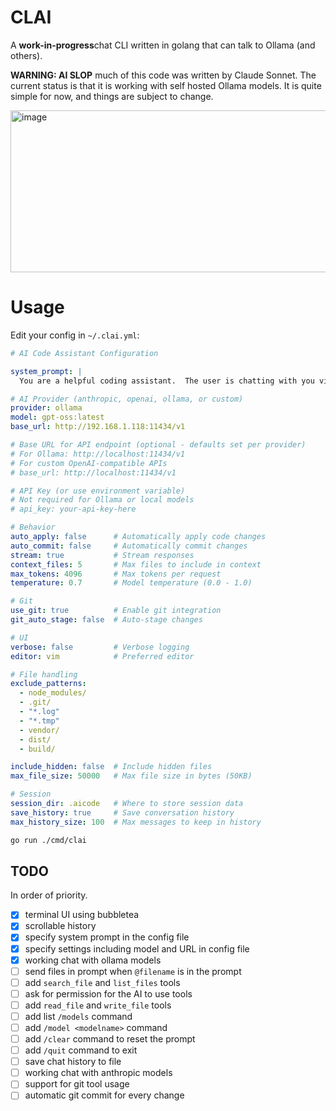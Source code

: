 # CLAI

A **work-in-progress**chat CLI written in golang that can talk to Ollama (and others).

**WARNING: AI SLOP** much of this code was written by Claude Sonnet.  The current status is that it is working
with self hosted Ollama models.  It is quite simple for now, and things are subject to change.

<img width="862" height="259" alt="image" src="https://github.com/user-attachments/assets/bc5d3972-c985-46d4-8fff-eb8e9af64873" />

# Usage

Edit your config in `~/.clai.yml`:

```yml
# AI Code Assistant Configuration

system_prompt: |
  You are a helpful coding assistant.  The user is chatting with you via a CLI agent.  This agent will make various tools available to you to help the user.

# AI Provider (anthropic, openai, ollama, or custom)
provider: ollama
model: gpt-oss:latest
base_url: http://192.168.1.118:11434/v1

# Base URL for API endpoint (optional - defaults set per provider)
# For Ollama: http://localhost:11434/v1
# For custom OpenAI-compatible APIs
# base_url: http://localhost:11434/v1

# API Key (or use environment variable)
# Not required for Ollama or local models
# api_key: your-api-key-here

# Behavior
auto_apply: false      # Automatically apply code changes
auto_commit: false     # Automatically commit changes
stream: true           # Stream responses
context_files: 5       # Max files to include in context
max_tokens: 4096       # Max tokens per request
temperature: 0.7       # Model temperature (0.0 - 1.0)

# Git
use_git: true          # Enable git integration
git_auto_stage: false  # Auto-stage changes

# UI
verbose: false         # Verbose logging
editor: vim            # Preferred editor

# File handling
exclude_patterns:
  - node_modules/
  - .git/
  - "*.log"
  - "*.tmp"
  - vendor/
  - dist/
  - build/

include_hidden: false  # Include hidden files
max_file_size: 50000   # Max file size in bytes (50KB)

# Session
session_dir: .aicode   # Where to store session data
save_history: true     # Save conversation history
max_history_size: 100  # Max messages to keep in history
```

```bash
go run ./cmd/clai
```

## TODO

In order of priority.

- [x] terminal UI using bubbletea
- [x] scrollable history
- [x] specify system prompt in the config file
- [x] specify settings including model and URL in config file
- [x] working chat with ollama models
- [ ] send files in prompt when `@filename` is in the prompt
- [ ] add `search_file` and `list_files` tools
- [ ] ask for permission for the AI to use tools
- [ ] add `read_file` and `write_file` tools
- [ ] add list `/models` command
- [ ] add `/model <modelname>` command
- [ ] add `/clear` command to reset the prompt
- [ ] add `/quit` command to exit
- [ ] save chat history to file
- [ ] working chat with anthropic models
- [ ] support for git tool usage
- [ ] automatic git commit for every change
